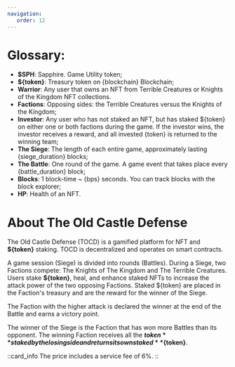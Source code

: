```yaml
---
navigation:
   order: 12
---
```


# Glossary:

* **$SPH**: Sapphire. Game Utility token;
* **${token}**: Treasury token on {blockchain} Blockchain;
* **Warrior**: Any user that owns an NFT from Terrible Creatures or Knights of the Kingdom NFT collections.
* **Factions**: Opposing sides: the Terrible Creatures versus the Knights of the Kingdom;
* **Investor**: Any user who has not staked an NFT, but has staked ${token} on either one or both factions during the game. If the investor wins, the investor receives a reward, and all invested {token} is returned to the winning team;
* **The Siege**: The length of each entire game, approximately lasting {siege_duration} blocks;
* **The Battle**: One round of the game. A game event that takes place every {battle_duration} block;
* **Blocks**: 1 block-time ~ {bps} seconds. You can track blocks with the block explorer;
* **HP**: Health of an NFT.

# About The Old Castle Defense
<div>

The Old Castle Defense (TOCD) is a gamified platform for NFT and **${token}** staking. TOCD is decentralized and operates on smart contracts.
</div>

<div>

A game session (Siege) is divided into rounds (Battles). During a Siege, two Factions compete: The Knights of The Kingdom and The Terrible 
Creatures. Users stake **${token}**, heal, and enhance staked NFTs to increase the attack power of the two opposing Factions. Staked ${token} 
are placed in the Faction's treasury and are the reward for the winner of the Siege.
</div>

<div>

The Faction with the higher attack is declared the 
winner at the end of the Battle and earns a victory point. 
</div>

<div>

The winner of the Siege is the Faction that has won more Battles than its 
opponent. The winning Faction receives all the **${token}** staked by the losing side and returns its own staked **${token}**.
</div>

::card_info
The price includes a service fee of 6%.
::
